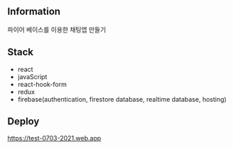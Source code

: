 ## Information

파이어 베이스를 이용한 채팅앱 만들기

## Stack

-   react
-   javaScript
-   react-hook-form
-   redux
-   firebase(authentication, firestore database, realtime database, hosting)

## Deploy

https://test-0703-2021.web.app
